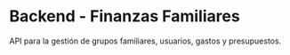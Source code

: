 # Backend - Finanzas Familiares

API para la gestión de grupos familiares, usuarios, gastos y presupuestos. 